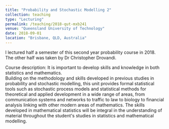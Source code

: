 ```yaml
---
title: "Probability and Stochastic Modelling 2"
collection: teaching
type: "Lecturing"
permalink: /teaching/2018-qut-mxb241
venue: "Queensland University of Technology"
date: 2018-09-01
location: "Brisbane, QLD, Australia"
---
```


I lectured half a semester of this second year probability course in 2018. The other half was taken by Dr Christopher Drovandi.

Course description: It is important to develop skills and knowledge in both statistics and mathematics.  
Building on the methodology and skills developed in previous studies in probability and stochastic modelling, 
this unit provides formal statistical tools such as stochastic process models and statistical methods for theoretical 
and applied development in a wide range of areas, from communication systems and networks to traffic to law to biology to 
financial analysis linking with other modern areas of mathematics.  The skills developed in mathematical statistics will be 
integral in the understanding of material throughout the student's studies in statistics and mathematical modelling.
